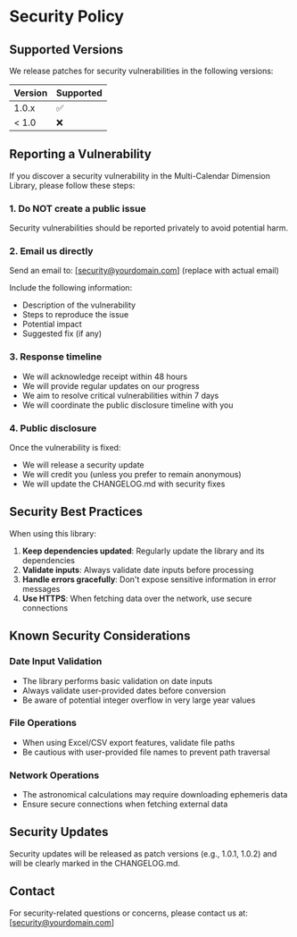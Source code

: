 # Security Policy

## Supported Versions

We release patches for security vulnerabilities in the following versions:

| Version | Supported          |
| ------- | ------------------ |
| 1.0.x   | :white_check_mark: |
| < 1.0   | :x:                |

## Reporting a Vulnerability

If you discover a security vulnerability in the Multi-Calendar Dimension Library, please follow these steps:

### 1. Do NOT create a public issue

Security vulnerabilities should be reported privately to avoid potential harm.

### 2. Email us directly

Send an email to: [security@yourdomain.com] (replace with actual email)

Include the following information:
- Description of the vulnerability
- Steps to reproduce the issue
- Potential impact
- Suggested fix (if any)

### 3. Response timeline

- We will acknowledge receipt within 48 hours
- We will provide regular updates on our progress
- We aim to resolve critical vulnerabilities within 7 days
- We will coordinate the public disclosure timeline with you

### 4. Public disclosure

Once the vulnerability is fixed:
- We will release a security update
- We will credit you (unless you prefer to remain anonymous)
- We will update the CHANGELOG.md with security fixes

## Security Best Practices

When using this library:

1. **Keep dependencies updated**: Regularly update the library and its dependencies
2. **Validate inputs**: Always validate date inputs before processing
3. **Handle errors gracefully**: Don't expose sensitive information in error messages
4. **Use HTTPS**: When fetching data over the network, use secure connections

## Known Security Considerations

### Date Input Validation
- The library performs basic validation on date inputs
- Always validate user-provided dates before conversion
- Be aware of potential integer overflow in very large year values

### File Operations
- When using Excel/CSV export features, validate file paths
- Be cautious with user-provided file names to prevent path traversal

### Network Operations
- The astronomical calculations may require downloading ephemeris data
- Ensure secure connections when fetching external data

## Security Updates

Security updates will be released as patch versions (e.g., 1.0.1, 1.0.2) and will be clearly marked in the CHANGELOG.md.

## Contact

For security-related questions or concerns, please contact us at: [security@yourdomain.com]
